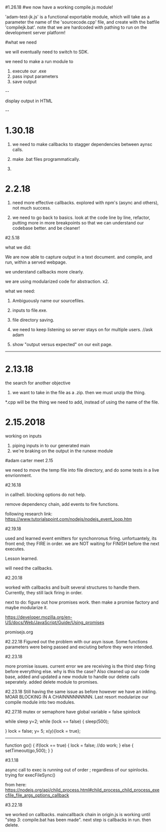 #1.26.18
#we now have a working compile.js module!

'adam-test-jk.js' is a functional exportable module, which will take as a parameter the name of the 'sourcecode.cpp' file, and create with the batfile 'compilejk.bat'.
note that we are hardcoded with pathing to run on the development server platform!

#what we need

we will eventually need to switch to SDK.

we need to make a run module to 
1.  execute our .exe
2.  pass input parameters
3.  save output

--

display output in HTML

--

# 1.30.18

1. we need to make callbacks to stagger dependencies between aynsc calls.

2. make .bat files programmatically.

3. 


# 2.2.18

1.  need more effective callbacks.  explored with npm's (async and others), not much success.

2.  we need to go back to basics.  look at the code line by line, refactor, putting more in more breakpoints so that we can understand our codebase better.  and be cleaner!


#2.5.18

what we did:

We are now able to capture output in a text document.  and compile, and run, within a served webpage.

we understand callbacks more clearly. 

we are using modularized code for abstraction.  x2.



what we need:

1. Ambiguously name our sourcefiles.  

2. inputs to file.exe.  

3. file directory saving.

4. we need to keep listening so server stays on for multiple users. //ask adam

5. show "output versus expected" on our exit page.  



-----
# 2.13.18
the search for another objective
1. we want to take in the file as a .zip.  then we must unzip the thing.

*.cpp will be the thing we need to add, instead of using the name of the file.  

# 2.15.2018
working on inputs
1. piping inputs in to our generated main
2. we're braking on the output in the runexe module 





#adam carter meet 2.15

we need to move the temp file into file directory, and do some tests in a live envrionment.  

#2.16.18

in callhell.  blocking options do not help.

remove dependency chain, add events to fire functions.

following research link:
https://www.tutorialspoint.com/nodejs/nodejs_event_loop.htm




#2.19.18

used and learned event emitters for synchonronus firing.  unfortuantely, its front end; they FIRE in order.  we are NOT waiting for FINISH before the next executes.

Lesson learned.  

will need the callbacks.

#2.20.18

worked with callbacks and built several structures to handle them.  Currently, they still lack firing in order. 

next to do: figure out how promises work.  then make a promise factory and maybe modularize it.

https://developer.mozilla.org/en-US/docs/Web/JavaScript/Guide/Using_promises

promisejs.org

#2.22.18
Figured out the problem with our asyn issue. Some functions parameters were being passed and exciuting before they were intended. 

#2.23.18

more promise issues.  current error we are receiving is the third step firing before everything else.  why is this the case?  Also cleaned up our code base, added and updated a new module to handle our delete calls seperately.  added delete module to promises.

#2.23.18
Still having the same issue as before however we have an inkling. MOAR BLOCKING IN A  CHAINNNNNNNNN. Last resort modularize our compile module into two modules.

#2.27.18
mutex or semaphore
have global variable = false
spinlock

while sleep
y=2; 
while (lock == false)
{
	sleep(500);

}
lock = false;
y= 5;
x(y){lock = true};


-----------


function go()
{
	if(lock == true)
	{
		lock = false;
		//do work;
	}
	else
	{
		setTimeout(go,500);
	}
}

#3.1.18

async call to exec is running out of order ; regardless of our spinlocks.  trying for execFileSync()

from here: https://nodejs.org/api/child_process.html#child_process_child_process_execfile_file_args_options_callback

#3.22.18

we worked on callbacks.  maincallback chain in origin.js is working until "step 3: compile.bat has been made".  next step is callbacks in run.  then delete.  

